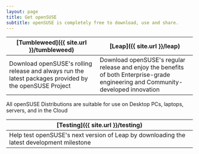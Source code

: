 ```yaml
---
layout: page
title: Get openSUSE
subtitle: openSUSE is completely free to download, use and share. 
---
```

| [Tumbleweed]({{ site.url }}/tumbleweed) | [Leap]({{ site.url }}/leap) |
| --------------------------------------- | --------------------------- |
| Download openSUSE's rolling release and always run the latest packages provided by the openSUSE Project | Download openSUSE's regular release and enjoy the benefits of both Enterprise-grade engineering and Community-developed innovation |

All openSUSE Distributions are suitable for use on Desktop PCs, laptops, servers, and in the Cloud

| [Testing]({{ site.url }}/testing) |
| --------------------------------- |
| Help test openSUSE's next version of Leap by downloading the latest development milestone |
